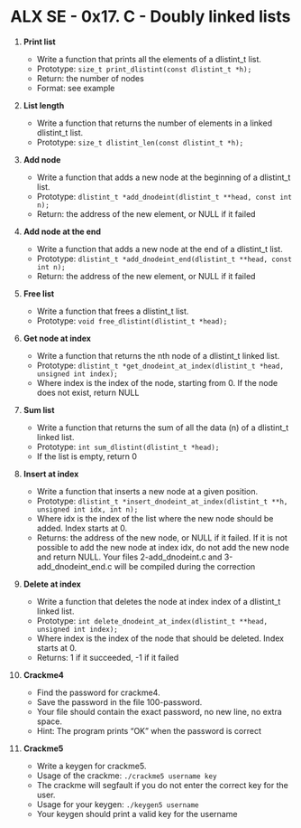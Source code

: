 # ALX SE - 0x17. C - Doubly linked lists

1. **Print list**
   - Write a function that prints all the elements of a dlistint_t list.
   - Prototype: `size_t print_dlistint(const dlistint_t *h);`
   - Return: the number of nodes
   - Format: see example

2. **List length**
   - Write a function that returns the number of elements in a linked dlistint_t list.
   - Prototype: `size_t dlistint_len(const dlistint_t *h);`

3. **Add node**
   - Write a function that adds a new node at the beginning of a dlistint_t list.
   - Prototype: `dlistint_t *add_dnodeint(dlistint_t **head, const int n);`
   - Return: the address of the new element, or NULL if it failed

4. **Add node at the end**
   - Write a function that adds a new node at the end of a dlistint_t list.
   - Prototype: `dlistint_t *add_dnodeint_end(dlistint_t **head, const int n);`
   - Return: the address of the new element, or NULL if it failed

5. **Free list**
   - Write a function that frees a dlistint_t list.
   - Prototype: `void free_dlistint(dlistint_t *head);`

6. **Get node at index**
   - Write a function that returns the nth node of a dlistint_t linked list.
   - Prototype: `dlistint_t *get_dnodeint_at_index(dlistint_t *head, unsigned int index);`
   - Where index is the index of the node, starting from 0. If the node does not exist, return NULL

7. **Sum list**
   - Write a function that returns the sum of all the data (n) of a dlistint_t linked list.
   - Prototype: `int sum_dlistint(dlistint_t *head);`
   - If the list is empty, return 0

8. **Insert at index**
   - Write a function that inserts a new node at a given position.
   - Prototype: `dlistint_t *insert_dnodeint_at_index(dlistint_t **h, unsigned int idx, int n);`
   - Where idx is the index of the list where the new node should be added. Index starts at 0.
   - Returns: the address of the new node, or NULL if it failed. If it is not possible to add the new node at index idx, do not add the new node and return NULL. Your files 2-add_dnodeint.c and 3-add_dnodeint_end.c will be compiled during the correction

9. **Delete at index**
   - Write a function that deletes the node at index index of a dlistint_t linked list.
   - Prototype: `int delete_dnodeint_at_index(dlistint_t **head, unsigned int index);`
   - Where index is the index of the node that should be deleted. Index starts at 0.
   - Returns: 1 if it succeeded, -1 if it failed

10. **Crackme4**
    - Find the password for crackme4.
    - Save the password in the file 100-password.
    - Your file should contain the exact password, no new line, no extra space.
    - Hint: The program prints “OK” when the password is correct

11. **Crackme5**
    - Write a keygen for crackme5.
    - Usage of the crackme: `./crackme5 username key`
    - The crackme will segfault if you do not enter the correct key for the user.
    - Usage for your keygen: `./keygen5 username`
    - Your keygen should print a valid key for the username

